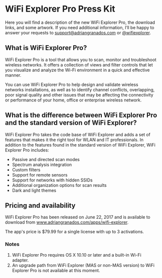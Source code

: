 # WiFi Explorer Pro Press Kit

Here you will find a description of the new WiFi Explorer Pro, the download links, and some artwork. If you need additional information, I’ll be happy to answer your requests to support@adriangranados.com or [@wifiexplorer](https://twitter.com/wifiexplorer).

## What is WiFi Explorer Pro?

WiFi Explorer Pro is a tool that allows you to scan, monitor and troubleshoot wireless networks. It offers a collection of views and filter controls that let you visualize and analyze the Wi-Fi environment in a quick and effective manner.

You can use WiFi Explorer Pro to help design and validate wireless networks installations, as well as to identify channel conflicts, overlapping, poor signal quality and other issues that may be affecting the connectivity or performance of your home, office or enterprise wireless network. 

## What is the difference between WiFi Explorer Pro and the standard version of WiFi Explorer?

WiFi Explorer Pro takes the code base of WiFi Explorer and adds a set of features that makes it the right tool for WLAN and IT professionals. In addition to the features found in the standard version of WiFi Explorer, WiFi Explorer Pro includes:

- Passive and directed scan modes
- Spectrum analysis integration
- Custom filters
- Support for remote sensors
- Support for networks with hidden SSIDs
- Additional organization options for scan results
- Dark and light themes

## Pricing and availability

WiFi Explorer Pro has been released on June 22, 2017 and is available to download from www.adriangranados.com/apps/wifi-explorer.

The app's price is $79.99 for a single license with up to 3 activations.

### Notes
1. WiFi Explorer Pro requires OS X 10.10 or later and a built-in Wi-Fi adapter.
2. An upgrade path from WiFi Explorer (MAS or non-MAS version) to WiFi Explorer Pro is not available at this moment.

